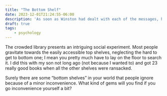 ```yaml
---
title: "The Bottom Shelf"
date: 2023-12-01T21:24:55-06:00
description: 'As soon as Winston had dealt with each of the messages, he clipped his speakwritten corrections to the appropriate copy of the Times and pushed them into the pneumatic tube. '
draft: true
tags:
    - psychology
---
```


The crowded library presents an intriguing social experiment. Most people gravitate towards the easily accessible top shelves, neglecting the hard to get to bottom one; I mean you pretty much have to lay on the floor to search it. I did this with my son not long ago (not because I wanted to) and got 23 really good books when all the other shelves were ransacked.

Surely there are some “bottom shelves” in your world that people ignore because of a minor inconvenience. What kind of gems will you find if you go inconvenience yourself a bit?